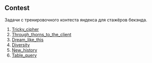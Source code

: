 ## Contest
Задачи с тренировочного контеста яндекса для стажёров бекэнда.
1. [Tricky_cipher](https://github.com/AnnaMihailovna/Contest/blob/main/tricky_cipher.py)
2. [Through_thorns_to_the_client](https://github.com/AnnaMihailovna/Contest/blob/main/through_thorns_to_the_client.py)
3. [Dream_like_this](https://github.com/AnnaMihailovna/Contest/blob/main/dream_like_this.py)
4. [Diversity](https://github.com/AnnaMihailovna/Contest/blob/main/diversity.py)
5. [New_history]()
6. [Table_query]()

